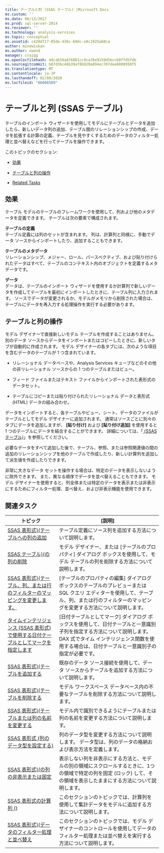 ```yaml
---
title: テーブルと列 (SSAS テーブル) |Microsoft Docs
ms.custom: ''
ms.date: 06/13/2017
ms.prod: sql-server-2014
ms.reviewer: ''
ms.technology: analysis-services
ms.topic: conceptual
ms.assetid: c428d717-05de-436c-b9dc-e8c1925a60ca
author: minewiskan
ms.author: owend
manager: craigg
ms.openlocfilehash: 4dcab58a876881cc9ca76e9159d5bcc68ffd5fdb
ms.sourcegitcommit: b87d36c46b39af8b929ad94ec707dee8800950f5
ms.translationtype: MT
ms.contentlocale: ja-JP
ms.lasthandoff: 02/08/2020
ms.locfileid: "66066509"
---
```

# <a name="tables-and-columns-ssas-tabular"></a>テーブルと列 (SSAS テーブル)
  テーブルのインポート ウィザードを使用してモデルにテーブルとデータを追加したら、新しいデータ列の追加、テーブル間のリレーションシップの作成、データを拡張する計算の定義、テーブルを見やすくするためのデータのフィルター処理と並べ替えなどを行ってテーブルを操作できます。  
  
 このトピックのセクション:  
  
-   [効果](#bkmk_benefits)  
  
-   [テーブルと列の操作](#bkmk_working)  
  
-   [Related Tasks](#bkmk_related_tasks)  
  
##  <a name="bkmk_benefits"></a>効果  
 テーブル モデルのテーブルのフレームワークを使用して、列および他のメタデータを定義できます。 テーブルは次の要素で構成されます。  
  
 **テーブルの定義**  
 テーブル定義には列のセットが含まれます。 列は、計算列と同様に、手動でデータ ソースからインポートしたり、追加することもできます。  
  
 **テーブルのメタデータ**  
 リレーションシップ、メジャー、ロール、パースペクティブ、および貼り付けられたデータはすべて、テーブルのコンテキスト内のオブジェクトを定義するメタデータです。  
  
 **データ**  
 データは、テーブルのインポート ウィザードを使用するか計算列で新しいデータを作成してテーブルを最初にインポートしたときに、テーブル列に入力されます。 ソースでデータが変更されるか、モデルがメモリから削除された場合は、テーブルにデータを再入力する処理操作を実行する必要があります。  
  
##  <a name="bkmk_working"></a>テーブルと列の操作  
 モデル デザイナーで直接新しいモデル テーブルを作成することはありません。 別のデータ ソースからデータをインポートまたはコピーしたときに、新しいタブが自動的に作成されます。 モデル デザイナーの各タブには、次のような項目を含むデータのテーブルが 1 つ含まれています。  
  
-   リレーショナル データベースや、Analysis Services キューブなどのその他の非リレーショナル ソースからの 1 つのテーブルまたはビュー。  
  
-   フィード ファイルまたはテキスト ファイルからインポートされた表形式のデータセット。  
  
-   テーブルにコピーまたは貼り付けられたリレーショナル データと表形式 (HTML) データの組み合わせ。  
  
 データをインポートすると、各テーブルやビュー、シート、データのファイルがテーブルとしてモデル デザイナーに追加されます。 通常はソースごとに別々のタブにデータを追加しますが、 **[貼り付け]** および **[貼り付け追加]** を使用すると 1 つのテーブルにデータを結合することができます。 詳細については、「[ &#40;SSAS テーブル&#41;](../copy-and-paste-data-ssas-tabular.md)」を参照してください。  
  
 必要なデータをすべて追加した後で、テーブル、参照、または参照関連値の間の追加のリレーションシップを他のテーブルで作成したり、新しい計算列を追加して派生値を作成したりできます。  
  
 非常に大きなデータ セットを操作する場合は、特定のデータを表示しないように除外できます。 また、異なる順序でデータを並べ替えることもできます。 モデル デザイナーを使用すると、列全体または特定のデータを表示または非表示にするためにフィルター処理、並べ替え、および非表示機能を使用できます。  
  
##  <a name="bkmk_related_tasks"></a> 関連タスク  
  
|トピック|[説明]|  
|-----------|-----------------|  
|[SSAS 表形式&#41;&#40;テーブルへの列の追加](add-columns-to-a-table-ssas-tabular.md)|テーブル定義にソース列を追加する方法について説明します。|  
|[SSAS テーブル&#41;&#40;の列の削除](delete-a-column-ssas-tabular.md)|モデル デザイナー、または [テーブルのプロパティ] ダイアログ ボックスを使用して、モデル テーブルの列を削除する方法について説明します。|  
|[SSAS 表形式&#41;&#40;テーブル、列、または行のフィルターのマッピングを変更します。](change-table-column-or-row-filter-mappings-ssas-tabular.md)|[テーブルのプロパティの編集] ダイアログ ボックスのテーブルのプレビューまたは SQL クエリ エディターを使用して、テーブル、列、または行のフィルターのマッピングを変更する方法について説明します。|  
|[タイムインテリジェンス &#40;SSAS 表形式&#41;で使用する日付テーブルとしてマークを指定します](specify-mark-as-date-table-for-use-with-time-intelligence-ssas-tabular.md)|[日付テーブルとしてマーク] ダイアログ ボックスを使用して、日付テーブルと一意識別子列を指定する方法について説明します。 DAX 式でタイム インテリジェンス関数を使用する場合は、日付テーブルと一意識別子の指定が必要です。|  
|[SSAS 表形式&#41;&#40;テーブルを追加する](add-a-table-ssas-tabular.md)|既存のデータ ソース接続を使用して、データ ソースからテーブルを追加する方法について説明します。|  
|[SSAS 表形式&#41;&#40;テーブルを削除する](delete-a-table-ssas-tabular.md)|モデル ワークスペース データベース内の不要なテーブルを削除する方法について説明します。|  
|[SSAS 表形式&#41;&#40;テーブルまたは列の名前を変更する](rename-a-table-or-column-ssas-tabular.md)|モデル内で識別できるようにテーブルまたは列の名前を変更する方法について説明します。|  
|[SSAS 表形式 &#40;列のデータ型を設定する&#41;](set-the-data-type-of-a-column-ssas-tabular.md)|列のデータ型を変更する方法について説明します。 データ型は、列のデータの格納および表示方法を定義します。|  
|[SSAS 表形式&#41;&#40;の列の非表示または固定](hide-or-freeze-columns-ssas-tabular.md)|表示しない列を非表示にする方法と、モデルの別の領域にスクロールするときに、1つの領域で特定の列を固定 (ロック) して、その領域を表示したままにする方法について説明します。|  
|[SSAS 表形式の計算列 &#40;&#41;](ssas-calculated-columns.md)|このセクションのトピックでは、計算列を使用して集計データをモデルに追加する方法について説明します。|  
|[SSAS 表形式&#41;&#40;データのフィルター処理と並べ替え](../filter-and-sort-data-ssas-tabular.md)|このセクションのトピックでは、モデル デザイナーのコントロールを使用してデータのフィルター処理または並べ替えを実行する方法について説明します。|  
  
  
